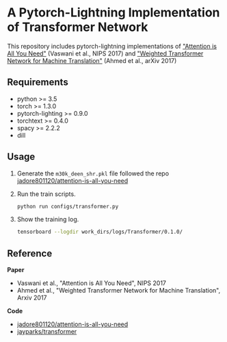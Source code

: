 # A Pytorch-Lightning Implementation of Transformer Network

This repository includes pytorch-lightning implementations of ["Attention is All You Need"](https://papers.nips.cc/paper/7181-attention-is-all-you-need.pdf) (Vaswani et al., NIPS 2017) and 
["Weighted Transformer Network for Machine Translation"](https://arxiv.org/pdf/1711.02132.pdf) (Ahmed et al., arXiv 2017)

## Requirements

- python >= 3.5
- torch >= 1.3.0
- pytorch-lighting >= 0.9.0
- torchtext >= 0.4.0
- spacy >= 2.2.2
- dill

## Usage

1. Generate the `m30k_deen_shr.pkl` file followed the repo 
[jadore801120/attention-is-all-you-need](https://github.com/jadore801120/attention-is-all-you-need-pytorch#usage)

2. Run the train scripts.
    ```bash
    python run configs/transformer.py
    ```

3. Show the training log.
    ```bash
    tensorboard --logdir work_dirs/logs/Transformer/0.1.0/
    ```

## Reference
**Paper**
- Vaswani et al., "Attention is All You Need", NIPS 2017
- Ahmed et al., "Weighted Transformer Network for Machine Translation", Arxiv 2017

**Code**
- [jadore801120/attention-is-all-you-need](https://github.com/jadore801120/attention-is-all-you-need-pytorch)
- [jayparks/transformer](https://github.com/jayparks/transformer.git)
